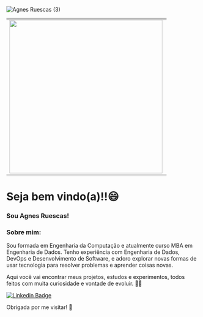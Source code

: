 ![Agnes Ruescas (3)](https://user-images.githubusercontent.com/60972489/96251279-997be500-0f86-11eb-9193-c2b92e6300a1.png)

<center>
<table>
    <tr>
        <td><img width="400px" align="left" src="https://github-readme-stats.vercel.app/api/top-langs/?username=Agnes-Ruescas&hide=html&layout=compact&theme=buefy" /></td>
    </tr>   
</table>
</center>  

# Seja bem vindo(a)!!:smile:

### Sou Agnes Ruescas! 

### Sobre mim:
Sou formada em Engenharia da Computação e atualmente curso MBA em Engenharia de Dados. Tenho experiência com Engenharia de Dados, DevOps e Desenvolvimento de Software, e adoro explorar novas formas de usar tecnologia para resolver problemas e aprender coisas novas.

Aqui você vai encontrar meus projetos, estudos e experimentos, todos feitos com muita curiosidade e vontade de evoluir. 🚀💡

[![Linkedin Badge](https://img.shields.io/badge/-LinkedIn-blue?style=flat-square&logo=Linkedin&logoColor=white&link=https://www.linkedin.com/in/agnesruescas/)](https://www.linkedin.com/in/agnesruescas/)

Obrigada por me visitar! :wave:
